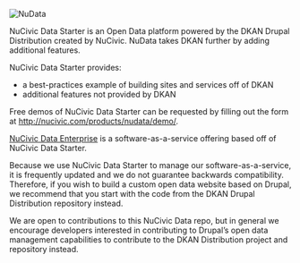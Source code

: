 ![NuData](http://f.cl.ly/items/1k0q1z1D0d2x173P0F24/data-sm.png)

NuCivic Data Starter is an Open Data platform powered by the DKAN Drupal Distribution created by NuCivic. NuData takes DKAN further by adding additional features.

NuCivic Data Starter provides:

* a best-practices example of building sites and services off of DKAN
* additional features not provided by DKAN

Free demos of NuCivic Data Starter can be requested by filling out the form at http://nucivic.com/products/nudata/demo/.

[NuCivic Data Enterprise](http://www.nucivic.com/products/nudata/enterprise/) is a software-as-a-service offering based off of NuCivic Data Starter.

Because we use NuCivic Data Starter to manage our software-as-a-service, it is frequently updated and we do not guarantee backwards compatibility.   Therefore, if you wish to build a custom open data website based on Drupal, we recommend that you start with the code from the DKAN Drupal Distribution repository instead.

We are open to contributions to this NuCivic Data repo, but in general we encourage developers interested in contributing to Drupal’s open data management capabilities to contribute to the DKAN Distribution project and repository instead.
